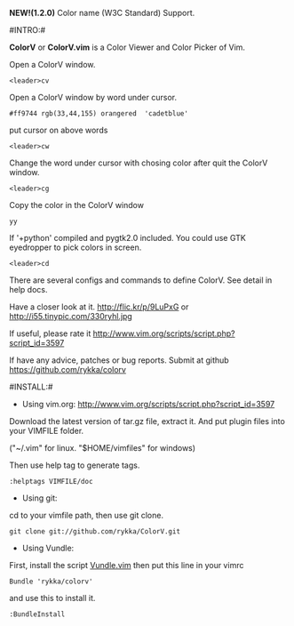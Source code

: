 **NEW!(1.2.0)**  Color name (W3C Standard) Support.

#INTRO:#
    

**ColorV** or **ColorV.vim** is a Color Viewer and Color Picker of Vim.

Open a ColorV window.

`<leader>cv`

Open a ColorV window by word under cursor.

    #ff9744 rgb(33,44,155) orangered  'cadetblue'

put cursor on above words 
    
`<leader>cw`

Change the word under cursor with chosing color after quit the ColorV window.

`<leader>cg`

Copy the color in the ColorV window

`yy`

If '+python' compiled and pygtk2.0 included.
You could use GTK eyedropper to pick colors in screen.

`<leader>cd`

There are several configs and commands to define ColorV. 
See detail in help docs.

Have a closer look at it. 
http://flic.kr/p/9LuPxG
or 
http://i55.tinypic.com/330ryhl.jpg


If useful, please rate it
http://www.vim.org/scripts/script.php?script_id=3597

If have any advice, patches or bug reports.
Submit at github 
https://github.com/rykka/colorv

#INSTALL:#
    
* Using vim.org: http://www.vim.org/scripts/script.php?script_id=3597

Download the latest version of tar.gz file, extract it.
And put plugin files into your VIMFILE folder.

("~/.vim" for linux. "$HOME/vimfiles" for windows)

Then use help tag to generate tags.

    :helptags VIMFILE/doc

* Using git:

cd to your vimfile path, then use git clone.

    git clone git://github.com/rykka/ColorV.git


* Using Vundle:

First, install the script [Vundle.vim](https://github.com/gmarik/vundle)
then put this line in your vimrc

    Bundle 'rykka/colorv'

and use this to install it.

    :BundleInstall

 

